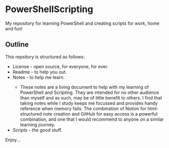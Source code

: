 # PowerShellScripting
My repository for learning PowerShell and creating scripts for work, home and fun!

## Outline
This repsitory is structured as follows:
    <ul>
        <li>License - open source, for everyone, for ever.</li>
        <li>Readme - to help you out.</li>
        <li>Notes - to help me learn.</li>
        <ul>
            <li>These notes are a living document to help with my learning of PowerShell and Scripting. They are intended for no other audience than myself and as such, may be of little benefit to others. I find that taking notes while I study keeps me focussed and provides handy reference when memory fails. The combination of Notion for html-structured note creation and GitHub for easy access is a powerful combination, and one that I would recommend to anyone on a similar learning journey.</li>
        </ul>
        <li>Scripts - the good stuff.</li>
    </ul>
    
Enjoy...